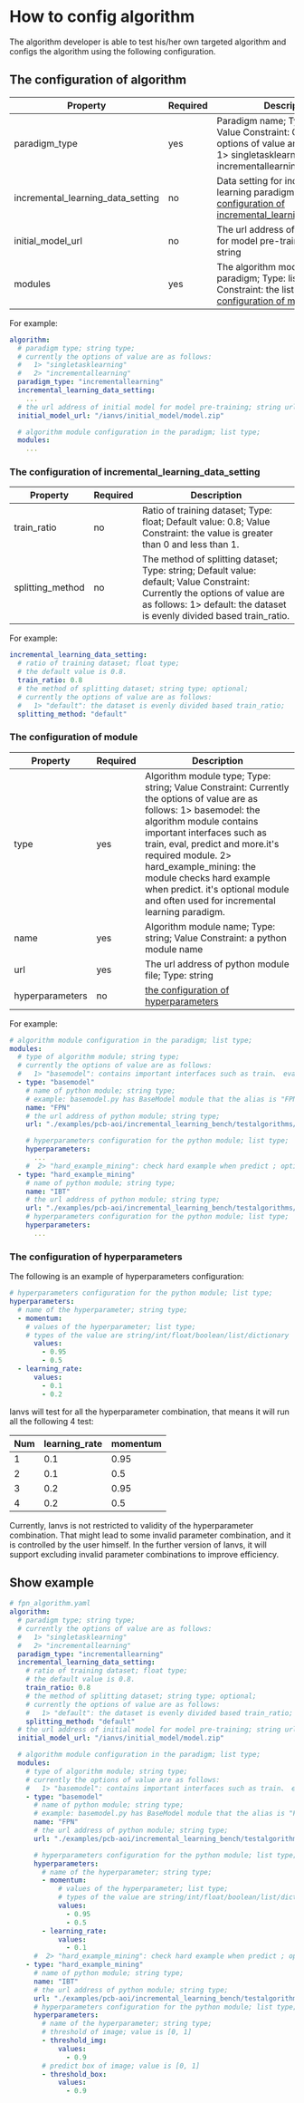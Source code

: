 # How to config algorithm

The algorithm developer is able to test his/her own targeted algorithm and configs the algorithm using the following
configuration.

## The configuration of algorithm

| Property | Required | Description |
|----------|----------|-------------|
|paradigm_type|yes|Paradigm name; Type: string; Value Constraint: Currently the options of value are as follows: 1> singletasklearning 2> incrementallearning|
|incremental_learning_data_setting|no|Data setting for incremental learning paradigm.[the configuration of incremental_learning_data_setting](https://github.com/kubeedge/ianvs/blob/main/docs/user_interface/how-to-config-algorithm.md#the-configuration-of-incremental_learning_data_setting)|
|initial_model_url|no|The url address of initial model for model pre-training; Type: string|
|modules|yes|The algorithm modules for paradigm; Type: list; Value Constraint: the list of [the configuration of module](https://github.com/kubeedge/ianvs/blob/main/docs/user_interface/how-to-config-algorithm.md#the-configuration-of-module)|

For example:

```yaml
algorithm:
  # paradigm type; string type;
  # currently the options of value are as follows:
  #   1> "singletasklearning"
  #   2> "incrementallearning"
  paradigm_type: "incrementallearning"
  incremental_learning_data_setting:
    ...
  # the url address of initial model for model pre-training; string url;
  initial_model_url: "/ianvs/initial_model/model.zip"

  # algorithm module configuration in the paradigm; list type;
  modules:
    ...
```

### The configuration of incremental_learning_data_setting

| Property | Required | Description |
|----------|----------|-------------|
|train_ratio|no|Ratio of training dataset; Type: float; Default value: 0.8; Value Constraint: the value is greater than 0 and less than 1.|
|splitting_method|no|The method of splitting dataset; Type: string; Default value: default; Value Constraint: Currently the options of value are as follows: 1> default: the dataset is evenly divided based train_ratio.

For example:

```yaml
incremental_learning_data_setting:
  # ratio of training dataset; float type;
  # the default value is 0.8.
  train_ratio: 0.8
  # the method of splitting dataset; string type; optional;
  # currently the options of value are as follows:
  #   1> "default": the dataset is evenly divided based train_ratio;
  splitting_method: "default"
```

### The configuration of module

| Property | Required | Description |
|----------|----------|-------------|
|type|yes|Algorithm module type; Type: string; Value Constraint: Currently the options of value are as follows: 1> basemodel: the algorithm module contains important interfaces such as train, eval, predict and more.it's required module. 2> hard_example_mining: the module checks hard example when predict. it's optional module and often used for incremental learning paradigm. |
|name|yes|Algorithm module name; Type: string; Value Constraint: a python module name|
|url|yes|The url address of python module file; Type: string |
|hyperparameters|no|[the configuration of hyperparameters](https://github.com/kubeedge/ianvs/blob/main/docs/user_interface/how-to-config-algorithm.md#the-configuration-of-hyperparameters)|

For example:

```yaml
# algorithm module configuration in the paradigm; list type;
modules:
  # type of algorithm module; string type;
  # currently the options of value are as follows:
  #   1> "basemodel": contains important interfaces such as train、 eval、 predict and more; required module;
  - type: "basemodel"
    # name of python module; string type;
    # example: basemodel.py has BaseModel module that the alias is "FPN" for this benchmarking;
    name: "FPN"
    # the url address of python module; string type;
    url: "./examples/pcb-aoi/incremental_learning_bench/testalgorithms/fpn/basemodel.py"

    # hyperparameters configuration for the python module; list type;
    hyperparameters:
      ...
    #  2> "hard_example_mining": check hard example when predict ; optional module;
  - type: "hard_example_mining"
    # name of python module; string type;
    name: "IBT"
    # the url address of python module; string type;
    url: "./examples/pcb-aoi/incremental_learning_bench/testalgorithms/fpn/hard_example_mining.py"
    # hyperparameters configuration for the python module; list type;
    hyperparameters:
      ...
```

### The configuration of hyperparameters

The following is an example of hyperparameters configuration:

```yaml
# hyperparameters configuration for the python module; list type;
hyperparameters:
  # name of the hyperparameter; string type;
  - momentum:
    # values of the hyperparameter; list type;
    # types of the value are string/int/float/boolean/list/dictionary
      values:
        - 0.95
        - 0.5
  - learning_rate:
      values:
        - 0.1
        - 0.2
```

Ianvs will test for all the hyperparameter combination, that means it will run all the following 4 test:

| Num  | learning_rate | momentum |
|------|---------------|----------|
| 1    | 0.1           | 0.95     |
| 2    | 0.1           | 0.5      |
| 3    | 0.2           | 0.95     |
| 4    | 0.2           | 0.5      |

Currently, Ianvs is not restricted to validity of the hyperparameter combination. That might lead to some invalid
parameter combination, and it is controlled by the user himself. In the further version of Ianvs, it will support
excluding invalid parameter combinations to improve efficiency.

## Show example

```yaml
# fpn_algorithm.yaml
algorithm:
  # paradigm type; string type;
  # currently the options of value are as follows:
  #   1> "singletasklearning"
  #   2> "incrementallearning"
  paradigm_type: "incrementallearning"
  incremental_learning_data_setting:
    # ratio of training dataset; float type;
    # the default value is 0.8.
    train_ratio: 0.8
    # the method of splitting dataset; string type; optional;
    # currently the options of value are as follows:
    #   1> "default": the dataset is evenly divided based train_ratio;
    splitting_method: "default"
  # the url address of initial model for model pre-training; string url;
  initial_model_url: "/ianvs/initial_model/model.zip"

  # algorithm module configuration in the paradigm; list type;
  modules:
    # type of algorithm module; string type;
    # currently the options of value are as follows:
    #   1> "basemodel": contains important interfaces such as train、 eval、 predict and more; required module;
    - type: "basemodel"
      # name of python module; string type;
      # example: basemodel.py has BaseModel module that the alias is "FPN" for this benchmarking;
      name: "FPN"
      # the url address of python module; string type;
      url: "./examples/pcb-aoi/incremental_learning_bench/testalgorithms/fpn/basemodel.py"

      # hyperparameters configuration for the python module; list type;
      hyperparameters:
        # name of the hyperparameter; string type;
        - momentum:
            # values of the hyperparameter; list type;
            # types of the value are string/int/float/boolean/list/dictionary
            values:
              - 0.95
              - 0.5
        - learning_rate:
            values:
              - 0.1
      #  2> "hard_example_mining": check hard example when predict ; optional module;
    - type: "hard_example_mining"
      # name of python module; string type;
      name: "IBT"
      # the url address of python module; string type;
      url: "./examples/pcb-aoi/incremental_learning_bench/testalgorithms/fpn/hard_example_mining.py"
      # hyperparameters configuration for the python module; list type;
      hyperparameters:
        # name of the hyperparameter; string type;
        # threshold of image; value is [0, 1]
        - threshold_img:
            values:
              - 0.9
        # predict box of image; value is [0, 1]
        - threshold_box:
            values:
              - 0.9
```

